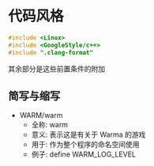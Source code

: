 # 代码风格

```c
#include <Linux>
#include <GoogleStyle/c++>
#include ".clang-format"
```

其余部分是这些前置条件的附加

## 简写与缩写

- WARM/warm
  - 全称: warm
  - 意义: 表示这是有关于 Warma 的游戏
  - 用于: 作为整个程序的命名空间使用
  - 例子: define WARM_LOG_LEVEL
